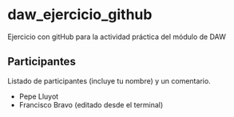 # daw_ejercicio_github
Ejercicio con gitHub para la actividad práctica del módulo de DAW
## Participantes
Listado de participantes (incluye tu nombre) y un comentario.
- Pepe Lluyot
- Francisco Bravo (editado desde el terminal)
